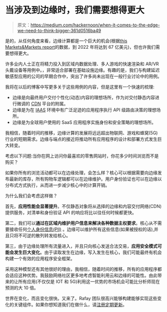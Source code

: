 # 当涉及到边缘时，我们需要想得更大

> 原文：<https://medium.com/hackernoon/when-it-comes-to-the-edge-we-need-to-think-bigger-361d0516ba49>

是的，从任何角度来看，边缘计算都是一个巨大的机会(根据[this Markets&Markets report](https://www.marketsandmarkets.com/Market-Reports/edge-computing-market-133384090.html)的数据，到 2022 年将达到 67 亿美元)，但也许我们需要想得更大。

许多业内人士正在将精力投入到区域内数据处理、多人游戏的快速渲染和 AR/VR 头戴设备等用例中。，非常适合部署在基础设施边缘。有趣的是，我们与构建延迟敏感型应用的公司的早期合作中，突出了许多尚未出现在一般行业讨论中的用例。

我将在以后的博客中写更多关于这些用例的内容，但是这里有一个快速的梳理:

*   边缘是向最终用户交付个性化(动态)内容的理想场所，作为对交付静态内容进行微调的 [CDN](https://hackernoon.com/tagged/cdn) 平台的附属。
*   边缘是为在 [IAAS](https://hackernoon.com/tagged/iaas) 环境中有广泛足迹的应用程序执行 API 级路由决策的理想场所。
*   边缘是为全球用户使用的 SaaS 应用程序实施身份和安全策略的理想场所。

我相信，随着时间的推移，边缘计算的发展将远远超出物联网、游戏和蜂窝(5G)行业的短期需求。边缘与端点的接近将推动所有应用程序的设计和部署方式发生巨大转变。

考虑以下问题:当你在网上访问你最喜欢的零售网站时，你花多少时间浏览而不是购买？

如果你所有的浏览活动都可以在边缘处理，会怎么样？核心可以根据需要向边缘发布最新的库存，所有购物车逻辑都可以在边缘维护。用户身份验证也可以在边缘以分布式方式执行，从而进一步减少核心中的计算开销。

为什么我们会考虑这样做？

首先，**应用性能会显著提升**。不仅静态对象将从选择的边缘和内容交付网络(CDN)提供服务，对清单和身份验证 API 的响应将比以往任何时候都更快。

第二，我们可以**通过在区域内维护用户信息来解决各种数据主权要求**。核心从不需要接收任何[个人身份信息(PII)](https://en.wikipedia.org/wiki/Personally_identifiable_information) 。边缘可以维护所有这些信息(如果被授权的话),并且只将不可逆的散列转发给核心。

第三，由于边缘处理所有流量进入，并且只向核心发送合法交易，**应用安全模式可能会发生巨大变化**。由于读取发生在边缘，写入发生在核心，我们可能最终有机会构建一个有效的应用程序安全框架。

采用这种模型还有其他很好的理由，我相信，随着时间的推移，所有的应用程序都会适应这种优势。我鼓励网络社区更多地考虑智能利用云和边缘的可能性。由此带来的让所有应用(不仅仅是 IOT 和 5G)利用这一优势的市场机会可能比分析师现在预测的大 10 倍。

世界在变化，而且变化很快。又来了。Rafay 团队很高兴能够构建能够实现这些变化的关键组件。如果你想知道我们在做什么，请[注册定期更新](https://rafay.co/#colophon)。